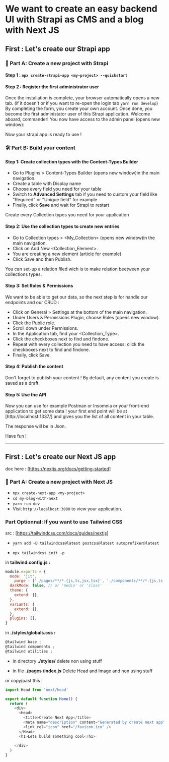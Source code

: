 # We want to create an easy backend UI with Strapi as CMS and a blog with Next JS

## First : Let's create our Strapi app

### 🚀 Part A: Create a new project with Strapi
#### Step 1 : `npx create-strapi-app <my-project> --quickstart`
#### Step 2 : Register the first administrator user

Once the installation is complete, your browser automatically opens a new tab.
(if it doesn't or if you want to re-open the login tab `yarn run develop`)
By completing the form, you create your own account. Once done, you become the first administator user of this Strapi application. Welcome aboard, commander!
You now have access to the admin panel (opens new window):

Now your strapi app is ready to use !

### 🛠 Part B: Build your content
#### Step 1: Create collection types with the Content-Types Builder
- Go to Plugins > Content-Types Builder (opens new window)in the main navigation.
- Create a table with Display name
- Choose every field you need for your table
- Switch to **Advanced Settings** tab if you need to custom your field like "Required" or "Unique field" for example
- Finally, click **Save** and wait for Strapi to restart

Create every Collection types you need for your application

#### Step 2: Use the collection types to create new entries
- Go to Collection types > <My_Collection> (opens new window)in the main navigation.
- Click on Add New <Collection_Element>.
- You are creating a new element (article for example)
- Click Save and then Publish.

You can set-up a relation filed wich is to make relation beetween your collections types.

#### Step 3: Set Roles & Permissions
We want to be able to get our data, so the next step is for handle our endpoints and our CRUD :
- Click on General > Settings at the bottom of the main navigation.
- Under Users & Permissions Plugin, choose Roles (opens new window).
- Click the Public role.
- Scroll down under Permissions.
- In the Application tab, find your <Collection_Type>.
- Click the checkboxes next to find and findone.
- Repeat with every collection you need to have access: click the checkboxes next to find and findone.
- Finally, click Save.

#### Step 4: Publish the content
Don't forget to publish your content !
By default, any content you create is saved as a draft.

#### Step 5: Use the API
Now you can use for example Postman or Insomnia or your front-end application to get some data !
your first end point will be at [http://localhost:1337/<collection>]
and gives you the list of all content in your table.

The response will be in Json.

Have fun !


-------------------------------------------------------------------------------------------
## First : Let's create our Next JS app
doc here : [https://nextjs.org/docs/getting-started]

### 🚀 Part A: Create a new project with Next JS
- `npx create-next-app <my-project>`
- `cd my-blog-with-next`
- `yarn run dev`
- Visit ``http://localhost:3000`` to view your application.

### Part Optionnal: If you want to use Tailwind CSS
src : [https://tailwindcss.com/docs/guides/nextjs]

- `yarn add -D tailwindcss@latest postcss@latest autoprefixer@latest`

- `npx tailwindcss init -p`

in **tailwind.config.js :**
```javascript
module.exports = {
  mode: 'jit',
	purge : ['./pages/**/*.{js,ts,jsx,tsx}', './components/**/*.{js,ts,jsx,tsx}'],
  darkMode: false, // or 'media' or 'class'
  theme: {
    extend: {},
  },
  variants: {
    extend: {},
  },
  plugins: [],
}
```

in **./styles/globals.css :**
```javascript
@tailwind base ;
@tailwind components ;
@tailwind utilities ;
```

- in directory **./styles/** delete non using stuff

- in file **./pages /index.js**
Delete Head and Image and non using stuff

or copy/past this :
```javascript
import Head from 'next/head'

export default function Home() {
  return (
    <div>
      <Head>
        <title>Create Next App</title>
        <meta name="description" content="Generated by create next app" />
        <link rel="icon" href="/favicon.ico" />
      </Head>
      <h1>Lets build something cool</h1>
      
    </div>
  )
}
```
